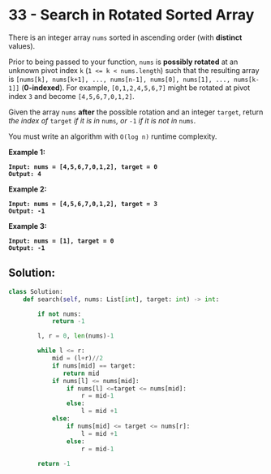 # 33 - Search in Rotated Sorted Array

There is an integer array `nums` sorted in ascending order (with **distinct** values).

Prior to being passed to your function, `nums` is **possibly rotated** at an unknown pivot index `k` (`1 <= k < nums.length`) such that the resulting array is `[nums[k], nums[k+1], ..., nums[n-1], nums[0], nums[1], ..., nums[k-1]]` (**0-indexed**). For example, `[0,1,2,4,5,6,7]` might be rotated at pivot index `3` and become `[4,5,6,7,0,1,2]`.

Given the array `nums` **after** the possible rotation and an integer `target`, return _the index of_ `target` _if it is in_ `nums`_, or_ `-1` _if it is not in_ `nums`.

You must write an algorithm with `O(log n)` runtime complexity.

&#x20;

**Example 1:**

<pre><code><strong>Input: nums = [4,5,6,7,0,1,2], target = 0
</strong><strong>Output: 4
</strong></code></pre>

**Example 2:**

<pre><code><strong>Input: nums = [4,5,6,7,0,1,2], target = 3
</strong><strong>Output: -1
</strong></code></pre>

**Example 3:**

<pre><code><strong>Input: nums = [1], target = 0
</strong><strong>Output: -1
</strong></code></pre>

## Solution:

```python
class Solution:
    def search(self, nums: List[int], target: int) -> int:

        if not nums:
            return -1

        l, r = 0, len(nums)-1

        while l <= r:
            mid = (l+r)//2
            if nums[mid] == target:
               return mid
            if nums[l] <= nums[mid]:
                if nums[l] <=target <= nums[mid]:
                    r = mid-1
                else:
                    l = mid +1
            else:
                if nums[mid] <= target <= nums[r]:
                    l = mid +1
                else:
                    r = mid-1
        
        return -1

```
